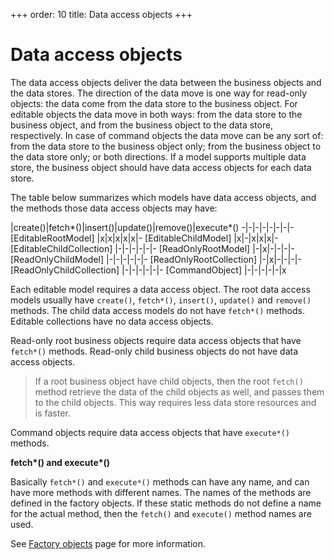 +++
order: 10
title: Data access objects
+++

# Data access objects

The data access objects deliver the data between the business objects and the data stores.
The direction of the data move is one way for read-only objects: the data come from the
data store to the business object. For editable objects the data move in both ways: from
the data store to the business object, and from the business object to the data store,
respectively. In case of command objects the data move can be any sort of: from the data
store to the business object only; from the business object to the data store only; or
both directions. If a model supports multiple data store, the business object should have
data access objects for each data store.

The table below summarizes which models have data access objects, and the methods those
data access objects may have: 

 |create()|fetch*()|insert()|update()|remove()|execute*()
-|-|-|-|-|-|-|-
[EditableRootModel]       |x|x|x|x|x|-
[EditableChildModel]      |x|-|x|x|x|-
[EditableChildCollection] |-|-|-|-|-|-
[ReadOnlyRootModel]       |-|x|-|-|-|-
[ReadOnlyChildModel]      |-|-|-|-|-|-
[ReadOnlyRootCollection]  |-|x|-|-|-|-
[ReadOnlyChildCollection] |-|-|-|-|-|-
[CommandObject]           |-|-|-|-|-|x

Each editable model requires a data access object. The root data access models usually have
`create()`, `fetch*()`, `insert()`, `update()` and `remove()` methods. The child data access
models do not have `fetch*()` methods. Editable collections have no data access objects.

Read-only root business objects require data access objects that have `fetch*()` methods.
Read-only child business objects do not have data access objects.

> If a root business object have child objects, then the root `fetch()` method retrieve
> the data of the child objects as well, and passes them to the child objects.
> This way requires less data store resources and is faster.

Command objects require data access objects that have `execute*()` methods.

__fetch\*() and execute\*()__

Basically `fetch*()` and `execute*()` methods can have any name, and can have more methods
with different names. The names of the methods are defined in the factory objects. If these
static methods do not define a name for the actual method, then the `fetch()` and `execute()`
method names are used.

See [Factory objects](/model-definitions/factory-objects) page for more information.
